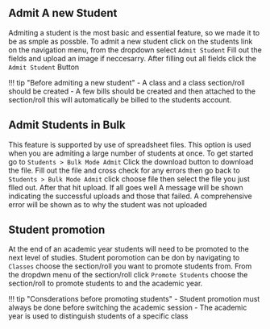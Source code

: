 ## Admit A new Student
Admiting a student is the most basic and essential feature, so we made it to be as smple as possble.
To admit a new student click on the students link on the navigation menu, from the dropdown select `Admit Student`
Fill out the fields and upload an image if neccesarry. After filling out all fields click the `Admit Student` Button

!!! tip "Before admiting a new student"
	- A class and a class section/roll should be created
	- A few bills should be created and then attached to the section/roll this will automatically be billed to the students account.

## Admit Students in Bulk
This feature is supported by use of spreadsheet files. This option is used when you are admiting a large number of students at once. To get started go to `Students > Bulk Mode Admit` Click the download button to download the file. Fill out the file and cross check for any errors then go back to `Students > Bulk Mode Admit` click choose file then select the file you just flled out. After that hit upload. If all goes well A message will be shown indicating the successful uploads and those that failed. A comprehensive error will be shown as to why the student was not uploaded

## Student promotion
At the end of an academic year students will need to be promoted to the next level of studies. Student poromotion can be don by navigating to `Classes`  choose the section/roll you want to promote students from. From the dropdwn menu of the section/roll click `Promote Students`  choose the section/roll to promote students to and the academic year.

!!! tip "Consderations before promoting students"
	- Student promotion must always be done before switching the academic session
	- The academic year is used to distinguish students of a specific class 